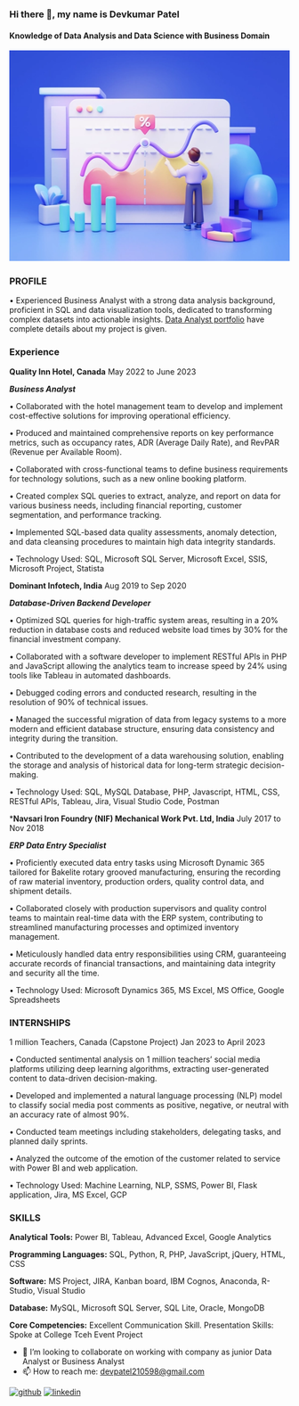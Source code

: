 ### Hi there 👋, my name is Devkumar Patel
#### Knowledge of Data Analysis and Data Science with Business Domain
![Knowledge of Data Analysis and Data Science with Business Domain](https://github.com/DevkumarPatel21/DevkumarPatel21/blob/main/c003e952b6d56c85afc15cb3f5247bcd.png)

### PROFILE
•	Experienced Business Analyst with a strong data analysis background, proficient in SQL and data visualization tools, dedicated to transforming complex datasets into actionable insights.
[ Data Analyst portfolio](https://github.com/DevkumarPatel21/data-analyst-portfolio) have complete details about my project is given.

### Experience
**Quality Inn Hotel, Canada**                                                                                                                          May 2022 to June 2023

***Business Analyst***

•	Collaborated with the hotel management team to develop and implement cost-effective solutions for improving operational efficiency.

•	Produced and maintained comprehensive reports on key performance metrics, such as occupancy rates, ADR (Average Daily Rate), and RevPAR (Revenue per Available Room).

•	Collaborated with cross-functional teams to define business requirements for technology solutions, such as a new online booking platform.

•	Created complex SQL queries to extract, analyze, and report on data for various business needs, including financial reporting, customer segmentation, and performance tracking.

•	Implemented SQL-based data quality assessments, anomaly detection, and data cleansing procedures to maintain high data integrity standards.

•	Technology Used:  SQL, Microsoft SQL Server, Microsoft Excel, SSIS, Microsoft Project, Statista

**Dominant Infotech, India** 	 	 	 	 	 	 	 	                                                                                 Aug 2019 to Sep 2020

***Database-Driven Backend Developer***   

•	Optimized SQL queries for high-traffic system areas, resulting in a 20% reduction in database costs and reduced website load times by 30% for the financial investment company.

•	Collaborated with a software developer to implement RESTful APIs in PHP and JavaScript allowing the analytics team to increase speed by 24% using tools like Tableau in automated dashboards.

•	Debugged coding errors and conducted research, resulting in the resolution of 90% of technical issues.

•	Managed the successful migration of data from legacy systems to a more modern and efficient database structure, ensuring data consistency and integrity during the transition.

•	Contributed to the development of a data warehousing solution, enabling the storage and analysis of historical data for long-term strategic decision-making.

•	Technology Used: SQL, MySQL Database, PHP, Javascript, HTML, CSS, RESTful APIs, Tableau, Jira, Visual Studio Code, Postman

***Navsari Iron Foundry (NIF) Mechanical Work Pvt. Ltd, India**                                                            July 2017 to Nov 2018

***ERP Data Entry Specialist***

•	Proficiently executed data entry tasks using Microsoft Dynamic 365 tailored for Bakelite rotary grooved manufacturing, ensuring the recording of raw material inventory, production orders, quality control data, and shipment details.

•	Collaborated closely with production supervisors and quality control teams to maintain real-time data with the ERP system, contributing to streamlined manufacturing processes and optimized inventory management.

•	Meticulously handled data entry responsibilities using CRM, guaranteeing accurate records of financial transactions, and maintaining data integrity and security all the time.

•	Technology Used: Microsoft Dynamics 365, MS Excel, MS Office, Google Spreadsheets

### INTERNSHIPS

1 million Teachers, Canada (Capstone Project)                                                                                       Jan 2023 to April 2023

•	Conducted sentimental analysis on 1 million teachers’ social media platforms utilizing deep learning algorithms, extracting user-generated content to data-driven decision-making.

•	Developed and implemented a natural language processing (NLP) model to classify social media post comments as positive, negative, or neutral with an accuracy rate of almost 90%.

•	Conducted team meetings including stakeholders, delegating tasks, and planned daily sprints.

•	Analyzed the outcome of the emotion of the customer related to service with Power BI and web application.

•	Technology Used: Machine Learning, NLP, SSMS, Power BI, Flask application, Jira, MS Excel, GCP




### SKILLS 
**Analytical Tools:** Power BI, Tableau, Advanced Excel, Google Analytics

**Programming Languages:** SQL, Python, R, PHP, JavaScript, jQuery, HTML, CSS

**Software:** MS Project, JIRA, Kanban board, IBM Cognos, Anaconda, R-Studio, Visual Studio 

**Database:** MySQL, Microsoft SQL Server, SQL Lite, Oracle, MongoDB

**Core Competencies:** Excellent Communication Skill. Presentation Skills: Spoke at College Tceh Event Project


- 👯 I’m looking to collaborate on working with company as junior Data Analyst or Business Analyst 
- 📫 How to reach me: devpatel210598@gmail.com 


[<img src='https://cdn.jsdelivr.net/npm/simple-icons@3.0.1/icons/github.svg' alt='github' height='40'>](https://github.com/https://github.com/DevkumarPatel21/data-analyst-portfolio)  [<img src='https://cdn.jsdelivr.net/npm/simple-icons@3.0.1/icons/linkedin.svg' alt='linkedin' height='40'>](https://www.linkedin.com/in/www.linkedin.com/in/devkumarpatel21/)  



